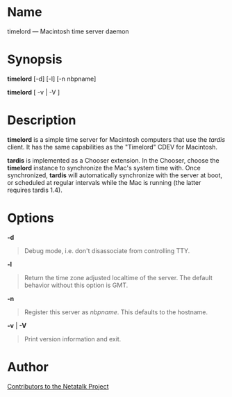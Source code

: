 # Name

timelord — Macintosh time server daemon

# Synopsis

**timelord** [-d] [-l] [-n nbpname]

**timelord** [ -v | -V ]

# Description

**timelord** is a simple time server for Macintosh computers that use the
*tardis* client. It has the same capabilities as the "Timelord" CDEV for
Macintosh.

**tardis** is implemented as a Chooser extension. In the Chooser, choose
the **timelord** instance to synchronize the Mac's system time with. Once
synchronized, **tardis** will automatically synchronize with the server at
boot, or scheduled at regular intervals while the Mac is running (the
latter requires tardis 1.4).

# Options

**-d**

> Debug mode, i.e. don't disassociate from controlling TTY.

**-l**

> Return the time zone adjusted localtime of the server. The default
behavior without this option is GMT.

**-n** <nbpname>

> Register this server as *nbpname*. This defaults to the hostname.

**-v** | **-V**

> Print version information and exit.

# Author

[Contributors to the Netatalk Project](https://netatalk.io/contributors)
